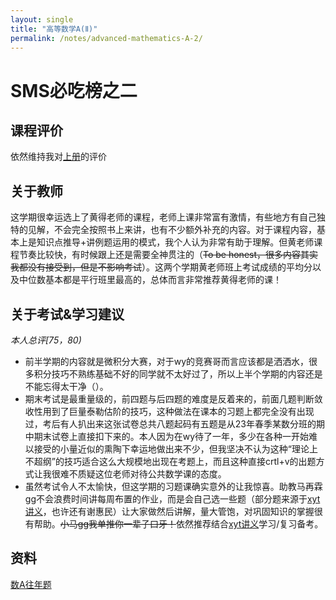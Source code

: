 ```yaml
---
layout: single
title: "高等数学A(Ⅱ)"
permalink: /notes/advanced-mathematics-A-2/
---
```

# SMS必吃榜之二

## 课程评价
依然维持我对[上册](/notes/advanced-mathematics-A-1/)的评价

## 关于教师
这学期很幸运选上了黄得老师的课程，老师上课非常富有激情，有些地方有自己独特的见解，不会完全按照书上来讲，也有不少额外补充的内容。对于课程内容，基本上是知识点推导+讲例题运用的模式，我个人认为非常有助于理解。但黄老师课程节奏比较快，有时候跟上还是需要全神贯注的（<del>To be honest，很多内容其实我都没有接受到，但是不影响考试</del>）。这两个学期黄老师班上考试成绩的平均分以及中位数基本都是平行班里最高的，总体而言非常推荐黄得老师的课！

## 关于考试&学习建议
*本人总评[75，80)* 
- 前半学期的内容就是微积分大赛，对于wy的竞赛哥而言应该都是洒洒水，很多积分技巧不熟练基础不好的同学就不太好过了，所以上半个学期的内容还是不能忘得太干净（）。
- 期末考试是最重量级的，前四题与后四题的难度是反着来的，前面几题判断敛收性用到了巨量泰勒估阶的技巧，这种做法在课本的习题上都完全没有出现过，考后有人扒出来这张试卷总共八题起码有五题是从23年春季某数分班的期中期末试卷上直接扣下来的。本人因为在wy待了一年，多少在各种一开始难以接受的小量近似的熏陶下幸运地做出来不少，但我坚决不认为这种“理论上不超纲”的技巧适合这么大规模地出现在考题上，而且这种直接crtl+v的出题方式让我很难不质疑这位老师对待公共数学课的态度。
- 虽然考试令人不太愉快，但这学期的习题课确实意外的让我惊喜。助教马再霖gg不会浪费时间讲每周布置的作业，而是会自己选一些题（部分题来源于[xyt讲义](https://github.com/DarkoXie/DarkoXie.github.io)，也许还有谢惠民）让大家做然后讲解，量大管饱，对巩固知识的掌握很有帮助。<del>小马gg我单推你一辈子口牙！</del>依然推荐结合[xyt讲义](https://github.com/DarkoXie/DarkoXie.github.io)学习/复习备考。

## 资料
[数A往年题](url)  
